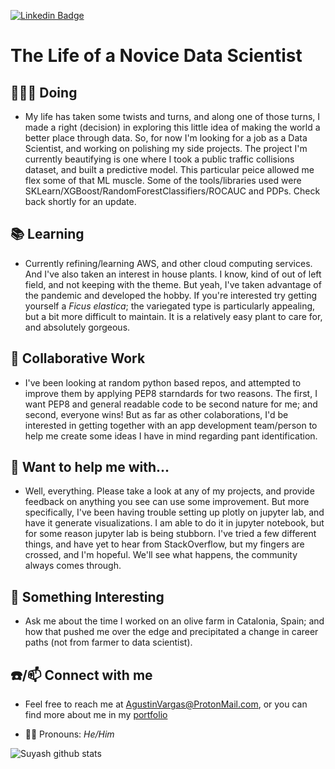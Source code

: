 <!--
**AVData/AVData** is a ✨ _special_ ✨ repository because its `README.md` (this file) appears on your GitHub profile.

Here are some ideas to get you started:

- 🔭 I’m currently working on ...
- 🌱 I’m currently learning ...
- 👯 I’m looking to collaborate on ...
- 🤔 I’m looking for help with ...
- 💬 Ask me about ...
- 📫 How to reach me: ...
- 😄 Pronouns: ...
- ⚡ Fun fact: ...
-->
[![Linkedin Badge](https://img.shields.io/badge/-LinkedIn-blue?style=flat-square&logo=Linkedin&logoColor=white&link=https://www.linkedin.com/in/VargasSTEM)](https://www.linkedin.com/in/VargasSTEM) 

# The Life of a Novice Data Scientist


## 👨🏻‍💻 Doing
- My life has taken some twists and turns, and along one of those turns, I made a right (decision) in exploring this little idea of making the world a better place through data.  So, for now I'm looking for a job as a Data Scientist, and working on polishing my side projects.  The project I'm currently beautifying is one where I took a public traffic collisions dataset, and built a predictive model.  This particular peice allowed me flex some of that ML muscle.  Some of the tools/libraries used were SKLearn/XGBoost/RandomForestClassifiers/ROCAUC and PDPs.  Check back shortly for an update.

## 📚 Learning
- Currently refining/learning AWS, and other cloud computing services.  And I've also taken an interest in house plants. I know, kind of out of left field, and not keeping with the theme.  But yeah, I've taken advantage of the pandemic and developed the hobby.  If you're interested try getting yourself a *Ficus elastica*; the variegated type is particularly appealing, but a bit more difficult to maintain.  It is a relatively easy plant to care for, and absolutely gorgeous.

## 🤝 Collaborative Work
- I've been looking at random python based repos, and attempted to improve them by applying PEP8 starndards for two reasons.  The first, I want PEP8 and general readable code to be second nature for me; and second, everyone wins!  But as far as other colaborations, I'd be interested in getting together with an app development team/person to help me create some ideas I have in mind regarding pant identification.

## 🙏 Want to help me with...
- Well, everything.  Please take a look at any of my projects, and provide feedback on anything you see can use some improvement.  But more specifically, I've been having trouble setting up plotly on jupyter lab, and have it generate visualizations.  I am able to do it in jupyter notebook, but for some reason jupyter lab is being stubborn.  I've tried a few different things, and have yet to hear from StackOverflow, but my fingers are crossed, and I'm hopeful.  We'll see what happens, the community always comes through.

## 💭 Something Interesting
- Ask me about the time I worked on an olive farm in Catalonia, Spain; and how that pushed me over the edge and precipitated a change in career paths (not from farmer to data scientist).

## ☎️/📫 Connect with me
- Feel free to reach me at AgustinVargas@ProtonMail.com, or you can find more about me in my [portfolio](https://www.AgustinCody.com)

- 👨🏻‍ Pronouns: *He/Him*

![Suyash github stats](https://github-readme-stats.vercel.app/api?username=AVData&hide=["issues"]&show_icons=true)
